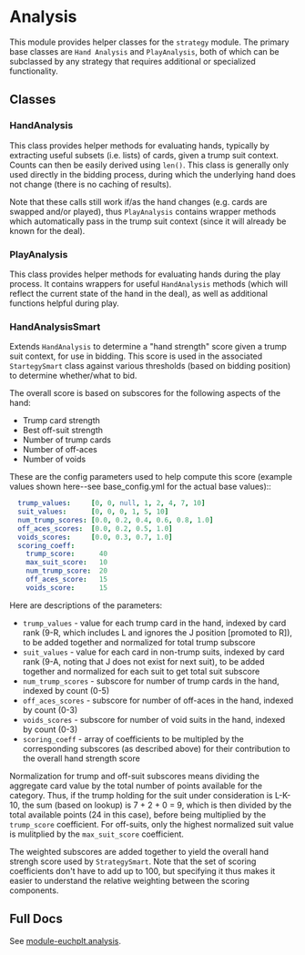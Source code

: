 # Analysis

This module provides helper classes for the `strategy` module.  The primary base
classes are `Hand Analysis` and `PlayAnalysis`, both of which can be subclassed by any
strategy that requires additional or specialized functionality.

## Classes

### HandAnalysis

This class provides helper methods for evaluating hands, typically by extracting
useful subsets (i.e. lists) of cards, given a trump suit context.  Counts can then be
easily derived using `len()`.  This class is generally only used directly in the
bidding process, during which the underlying hand does not change (there is no caching
of results).

Note that these calls still work if/as the hand changes (e.g. cards are swapped and/or
played), thus `PlayAnalysis` contains wrapper methods which automatically pass in the
trump suit context (since it will already be known for the deal).

### PlayAnalysis

This class provides helper methods for evaluating hands during the play process.
It contains wrappers for useful `HandAnalysis` methods (which will reflect the current
state of the hand in the deal), as well as additional functions helpful during play.

### HandAnalysisSmart

Extends `HandAnalysis` to determine a "hand strength" score given a trump suit
context, for use in bidding.  This score is used in the associated `StartegySmart`
class against various thresholds (based on bidding position) to determine whether/what
to bid.

The overall score is based on subscores for the following aspects of the hand:

- Trump card strength
- Best off-suit strength
- Number of trump cards
- Number of off-aces
- Number of voids

These are the config parameters used to help compute this score (example values shown
here--see base_config.yml for the actual base values)::

```yaml
  trump_values:     [0, 0, null, 1, 2, 4, 7, 10]
  suit_values:      [0, 0, 0, 1, 5, 10]
  num_trump_scores: [0.0, 0.2, 0.4, 0.6, 0.8, 1.0]
  off_aces_scores:  [0.0, 0.2, 0.5, 1.0]
  voids_scores:     [0.0, 0.3, 0.7, 1.0]
  scoring_coeff:
    trump_score:      40
    max_suit_score:   10
    num_trump_score:  20
    off_aces_score:   15
    voids_score:      15
```

Here are descriptions of the parameters:

- `trump_values` - value for each trump card in the hand, indexed by card rank (9-R,
  which includes L and ignores the J position [promoted to R]), to be added together
  and normalized for total trump subscore
- `suit_values` - value for each card in non-trump suits, indexed by card rank (9-A,
  noting that J does not exist for next suit), to be added together and normalized for
  each suit to get total suit subscore
- `num_trump_scores` - subscore for number of trump cards in the hand, indexed by
  count (0-5)
- `off_aces_scores` - subscore for number of off-aces in the hand, indexed by count
  (0-3)
- `voids_scores` - subscore for number of void suits in the hand, indexed by count
  (0-3)
- `scoring_coeff` - array of coefficients to be multipled by the corresponding
  subscores (as described above) for their contribution to the overall hand strength
  score

Normalization for trump and off-suit subscores means dividing the aggregate card value
by the total number of points available for the category.  Thus, if the trump holding
for the suit under consideration is L-K-10, the sum (based on lookup) is 7 + 2 + 0 =
9, which is then divided by the total available points (24 in this case), before being
multiplied by the `trump_score` coefficient.  For off-suits, only the highest
normalized suit value is mulitplied by the `max_suit_score` coefficient.

The weighted subscores are added together to yield the overall hand strengh score used
by `StrategySmart`.  Note that the set of scoring coefficients don't have to add up
to 100, but specifying it thus makes it easier to understand the relative weighting
between the scoring components.

## Full Docs

See [module-euchplt.analysis](https://crashka.github.io/euchre-plt/_build/html/euchplt.html#module-euchplt.analysis).
